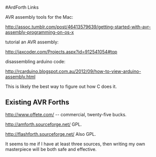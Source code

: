 #ArdForth Links

AVR assembly tools for the Mac:

http://assoc.tumblr.com/post/46413579639/getting-started-with-avr-assembly-programming-on-os-x

tutorial an AVR assembly: 

http://jaxcoder.com/Projects.aspx?id=912541054#top

disassembling arduino code:

http://rcarduino.blogspot.com.au/2012/09/how-to-view-arduino-assembly.html

This is likely the best way to figure out how C does it. 

## Existing AVR Forths

http://www.offete.com/ -- commercial, twenty-five bucks.

http://amforth.sourceforge.net/ GPL.

http://flashforth.sourceforge.net/ Also GPL. 

It seems to me if I have at least three sources, then writing my own masterpiece will be both safe and effective. 